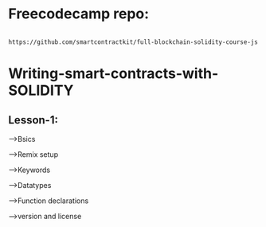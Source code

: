 
# Freecodecamp repo: 

                                  https://github.com/smartcontractkit/full-blockchain-solidity-course-js

# Writing-smart-contracts-with-SOLIDITY

## Lesson-1:
-->Bsics

-->Remix setup

-->Keywords

-->Datatypes

-->Function declarations

-->version and license
